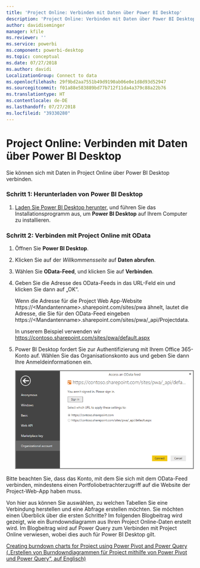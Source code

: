 ```yaml
---
title: 'Project Online: Verbinden mit Daten über Power BI Desktop'
description: 'Project Online: Verbinden mit Daten über Power BI Desktop'
author: davidiseminger
manager: kfile
ms.reviewer: ''
ms.service: powerbi
ms.component: powerbi-desktop
ms.topic: conceptual
ms.date: 07/27/2018
ms.author: davidi
LocalizationGroup: Connect to data
ms.openlocfilehash: 29f9bd2aa7551b49d9190ab06e0e1d8d93d52947
ms.sourcegitcommit: f01a88e583889bd77b712f11da4a379c88a22b76
ms.translationtype: HT
ms.contentlocale: de-DE
ms.lasthandoff: 07/27/2018
ms.locfileid: "39330280"
---
```

# <a name="project-online-connect-to-data-through-power-bi-desktop"></a>Project Online: Verbinden mit Daten über Power BI Desktop
Sie können sich mit Daten in Project Online über Power BI Desktop verbinden.

### <a name="step-1-download-power-bi-desktop"></a>Schritt 1: Herunterladen von Power BI Desktop
1. [Laden Sie Power BI Desktop herunter](http://go.microsoft.com/fwlink/?LinkID=521662), und führen Sie das Installationsprogramm aus, um **Power BI Desktop** auf Ihrem Computer zu installieren.

### <a name="step-2-connect-to-project-online-with-odata"></a>Schritt 2: Verbinden mit Project Online mit OData
1. Öffnen Sie **Power BI Desktop**.
2. Klicken Sie auf der *Willkommensseite* auf **Daten abrufen**.
3. Wählen Sie **OData-Feed**, und klicken Sie auf **Verbinden**.
4. Geben Sie die Adresse des OData-Feeds in das URL-Feld ein und klicken Sie dann auf „OK“.
   
   Wenn die Adresse für die Project Web App-Website https://\<Mandantenname\>.sharepoint.com/sites/pwa ähnelt, lautet die Adresse, die Sie für den OData-Feed eingeben https://\<Mandantenname\>.sharepoint.com/sites/pwa/\_api/Projectdata.
   
   In unserem Beispiel verwenden wir https://contoso.sharepoint.com/sites/pwa/default.aspx
5. Power BI Desktop fordert Sie zur Authentifizierung mit Ihrem Office 365-Konto auf. Wählen Sie das Organisationskonto aus und geben Sie dann Ihre Anmeldeinformationen ein.
   
   ![](media/desktop-project-online-connect-to-data/image.png)

Bitte beachten Sie, dass das Konto, mit dem Sie sich mit dem OData-Feed verbinden, mindestens einen Portfoliobetrachterzugriff auf die Website der Project-Web-App haben muss. 

Von hier aus können Sie auswählen, zu welchen Tabellen Sie eine Verbindung herstellen und eine Abfrage erstellen möchten.  Sie möchten einen Überblick über die ersten Schritte?  Im folgenden Blogbeitrag wird gezeigt, wie ein Burndowndiagramm aus Ihren Project Online-Daten erstellt wird.  Im Blogbeitrag wird auf Power Query zum Verbinden mit Project Online verwiesen, wobei dies auch für Power BI Desktop gilt.

[Creating burndown charts for Project using Power Pivot and Power Query („Erstellen von Burndowndiagrammen für Project mithilfe von Power Pivot und Power Query“, auf Englisch)](http://blogs.office.com/2014/03/24/creating-burndown-charts-for-project-using-power-pivot-and-power-query/)

